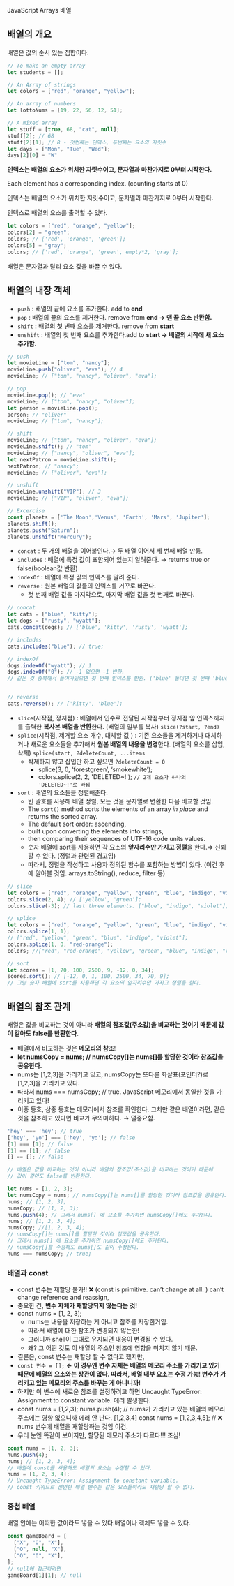 JavaScript Arrays 배열

## **배열의 개요**

배열은 값의 순서 있는 집합이다.

```jsx
// To make an empty array
let students = [];

// An Array of strings
let colors = ["red", "orange", "yellow"];

// An array of numbers
let lottoNums = [19, 22, 56, 12, 51];

// A mixed array
let stuff = [true, 68, "cat", null];
stuff[2]; // 68
stuff[2][1]; // 8 - 첫번째는 인덱스, 두번째는 요소의 자릿수
let days = ["Mon", "Tue", "Wed"];
days[2][0] = "W"
```
**인덱스는 배열의 요소가 위치한 자릿수이고, 문자열과 마찬가지로 0부터 시작한다.** 

Each element has a corresponding index. (counting starts at 0)

인덱스는 배열의 요소가 위치한 자릿수이고, 문자열과 마찬가지로 0부터 시작한다. 

인덱스로 배열의 요소를 출력할 수 있다.

```jsx
let colors = ["red", "orange", "yellow"];
colors[2] = "green";
colors; // ['red', 'orange', 'green'];
colors[5] = "gray";
colors; // ['red', 'orange', 'green', empty*2, 'gray'];
```

배열은 문자열과 달리 요소 값을 바꿀 수 있다.

## **배열의 내장 객체**

- `push` : 배열의 끝에 요소를 추가한다. add to **end**
- `pop` : 배열의 끝의 요소를 제거한다. remove from **end → 맨 끝 요소 반환함.**
- `shift` : 배열의 첫 번째 요소를 제거한다. remove from **start**
- `unshift` : 배열의 첫 번째 요소를 추가한다.add to **start → 배열의 시작에 새 요소 추가함.**

```jsx
// push
let movieLine = ["tom", "nancy"];
movieLine.push("oliver", "eva"); // 4
movieLine; // ["tom", "nancy", "oliver", "eva"];

// pop
movieLine.pop(); // "eva"
movieLine; // ["tom", "nancy", "oliver"];
let person = movieLine.pop();
person; // "oliver"
movieLine; // ["tom", "nancy"];

// shift
movieLine; // ["tom", "nancy", "oliver", "eva"];
movieLine.shift(); // "tom"
movieLine; // ["nancy", "oliver", "eva"];
let nextPatron = movieLine.shift();
nextPatron; // "nancy";
movieLine; // ["oliver", "eva"];

// unshift
movieLine.unshift("VIP"); // 3
movieLine; // ["VIP", "oliver", "eva"];

// Excercise
const planets = ['The Moon','Venus', 'Earth', 'Mars', 'Jupiter'];
planets.shift();
planets.push("Saturn");
planets.unshift("Mercury");
```

- `concat` : 두 개의 배열을 이어붙인다.→ 두 배열 이어서 세 번째 배열 만듦.
- `includes` : 배열에 특정 값이 포함되어 있는지 알려준다. → returns true or false(boolean값 반환)
- `indexOf` : 배열에 특정 값의 인덱스를 알려 준다.
- `reverse` : 원본 배열의 값들의 인덱스를 거꾸로 바꾼다.
    - 첫 번째 배열 값을 마지막으로, 마지막 배열 값을 첫 번째로 바꾼다.

```jsx
// concat
let cats = ["blue", "kitty"];
let dogs = ["rusty", "wyatt"];
cats.concat(dogs); // ['blue', 'kitty', 'rusty', 'wyatt'];

// includes
cats.includes("blue"); // true;

// indexOf
dogs.indexOf("wyatt"); // 1
dogs.indexOf("0"); // -1 없으면 -1 반환.
// 같은 것 중복해서 들어가있으면 첫 번째 인덱스를 반환. ('blue' 둘이면 첫 번째 'blue'의 인덱스 반환.


// reverse
cats.reverse(); // ['kitty', 'blue'];
```

- `slice`(시작점, 정지점) : 배열에서 인수로 전달된 시작점부터 정지점 앞 인덱스까지를 출력한 **복사본 배열을 반환**한다. (배열의 일부를 복사) `slice(?start, ?end)`
- `splice`(시작점, 제거할 요소 개수, 대체할 값 ) : 기존 요소들을 제거하거나 대체하거나 새로운 요소들을 추가해서 **원본 배열의 내용을 변경**한다. (배열의 요소를 삽입, 삭제) `splice(start, ?deleteCount, ...items`
    - 삭제하지 않고 삽입만 하고 싶으면 `?deleteCount = 0`
        - splice(3, 0, ‘forestgreen’, ‘smokewhite’);
        - colors.splice(2, 2, 'DELETED~!'); `// 2개 요소가 하나의 'DELETED~!'로 바뀜`
- `sort` : 배열의 요소들을 정렬해준다.
    - 빈 괄호를 사용해 배열 정렬, 모든 것을 문자열로 변환한 다음 비교할 것임.
    - The `sort()` method sorts the elements of an array *in place* and returns the sorted array.
    - The default sort order: ascending,
    - built upon converting the elements into strings,
    - then comparing their sequences of UTF-16 code units values.
    - 숫자 배열에 sort를 사용하면 각 요소의 **앞자리수만 가지고 정렬**을 한다.⇒ 신뢰할 수 없다. (정렬과 관련된 경고임)
    - 따라서, 정렬을 작성하고 사용자 정의된 함수를 포함하는 방법이 있다. (이건 후에 알아볼 것임. arrays.toString(), reduce, filter 등)

```jsx
// slice
let colors = ["red", "orange", "yellow", "green", "blue", "indigo", "violet"];
colors.slice(2, 4); // ['yellow', 'green'];
colors.slice(-3); // last three elements. ["blue", "indigo", "violet"];

// splice
let colors = ["red", "orange", "yellow", "green", "blue", "indigo", "violet"];
colors.splice(1, 1);
// ["red", "yellow", "green", "blue", "indigo", "violet"];
colors.splice(1, 0, "red-orange");
colors; //["red", "red-orange", "yellow", "green", "blue", "indigo", "violet"];

// sort
let scores = [1, 70, 100, 2500, 9, -12, 0, 34];
scores.sort(); // [-12, 0, 1, 100, 2500, 34, 70, 9];
// 그냥 숫자 배열에 sort를 사용하면 각 요소의 앞자리수만 가지고 정렬을 한다.
```

## **배열의 참조 관계**
배열은 값을 비교하는 것이 아니라 **배열의 참조값(주소값)을 비교하는 것이기 때문에 값이 같아도 false를 반환한다.**

- 배열에서 비교하는 것은 **메모리의 참조**!
- **let numsCopy = nums; // numsCopy[]는 nums[]를 할당한 것이라 참조값을 공유한다.**
- nums는 [1,2,3]을 가리키고 있고, numsCopy는 또다른 화살표(포인터?)로 [1,2,3]을 가리키고 있다.
- 따라서 nums === numsCopy; // true. JavaScript 메모리에서 동일한 것을 가리키고 있다!
- 이중 등호, 삼중 등호는 메모리에서 참조를 확인한다. 그치만 같은 배열이라면, 같은 것을 참조하고 있다면 비교가 무의미하다. → 덜중요함.
```jsx
'hey' === 'hey'; // true
['hey', 'yo'] === ['hey', 'yo']; // false
[1] === [1]; // false
[1] == [1]; // false
[] == []; // false

// 배열은 값을 비교하는 것이 아니라 배열의 참조값(주소값)을 비교하는 것이기 때문에 
// 값이 같아도 false를 반환한다.

let nums = [1, 2, 3];
let numsCopy = nums; // numsCopy[]는 nums[]를 할당한 것이라 참조값을 공유한다.
nums; // [1, 2, 3];
numsCopy; // [1, 2, 3];
nums.push(4); // 그래서 nums[] 에 요소를 추가하면 numsCopy[]에도 추가된다.
nums; // [1, 2, 3, 4];
numsCopy; //[1, 2, 3, 4];
// numsCopy[]는 nums[]를 할당한 것이라 참조값을 공유한다. 
// 그래서 nums[] 에 요소를 추가하면 numsCopy[]에도 추가된다.
// numsCopy[]를 수정해도 nums[]도 같이 수정된다.
nums === numsCopy; // true;
```

### **배열과 const**
- const 변수는 재할당 불가!! ❌ (const is primitive. can’t change at all. ) can’t change reference and reassign,
- 중요한 건, **변수 자체가 재할당되지 않는다는 것!**
- const nums = [1, 2, 3];
    - nums는 내용을 저장하는 게 아니고 참조를 저장한거임.
    - 따라서 배열에 대한 참조가 변경되지 않는한!
    - 그러니까 shell이 그대로 유지되면 내용이 변경될 수 있다.
    - 왜? 그 어떤 것도 이 배열의 주소인 참조에 영향을 미치지 않기 때문.
- 결론은, const 변수는 재할당 할 수 없다고 했지만,
- `const 변수 = [];` **← 이 경우엔 변수 자체는 배열의 메모리 주소를 가리키고 있기 때문에 배열의 요소와는 상관이 없다. 따라서, 배열 내부 요소는 수정 가능! 변수가 가리키고 있는 메모리의 주소를 바꾸는 게 아니니까!**
- 하지만 이 변수에 새로운 참조를 설정하려고 하면 Uncaught TypeError: Assignment to constant variable. 에러 발생한다.
- const nums = [1,2,3];
nums.push(4); // nums가 가리키고 있는 배열의 메모리 주소에는 영향 없으니까 에러 안 난다. [1,2,3,4]
const nums = [1,2,3,4,5]; // ❌ nums 변수에 배열을 재할당하는 것임 이건.
- 우리 눈엔 똑같이 보이지만, 할당된 메모리 주소가 다르다!!! 조심!
```jsx
const nums = [1, 2, 3];
nums.push(4);
nums; // [1, 2, 3, 4];
// 배열에 const를 사용해도 배열의 요소는 수정할 수 있다.
nums = [1, 2, 3, 4];
// Uncaught TypeError: Assignment to constant variable.
// const 키워드로 선언한 배열 변수는 같은 요소들이라도 재할당 할 수 없다.
```

### **중첩 배열**

배열 안에는 어떠한 값이라도 넣을 수 있다.배열이나 객체도 넣을 수 있다.

```jsx
const gameBoard = [
  ["X", "O", "X"],
  ["O", null, "X"],
  ["O", "O", "X"],
];
// null에 접근하려면
gameBoard[1][1]; // null
```
